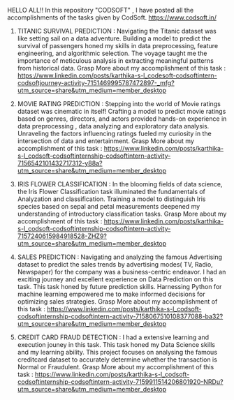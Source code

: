  HELLO ALL!!
      In this repository "CODSOFT" , I have posted all the accomplishments of the tasks given by CodSoft.   https://www.codsoft.in/

1. TITANIC SURVIVAL PREDICTION : 
   Navigating the Titanic dataset was like setting sail on a data adventure. Building a model to predict the survival of passengers honed my skills in data preprocessing, feature engineering, and algorithmic selection. The voyage taught me the importance of meticulous analysis in extracting meaningful patterns from historical data. 
   Grasp More about my accomplishment of this task :
   https://www.linkedin.com/posts/karthika-s-l_codesoft-codsoftintern-codsoftjourney-activity-7151469995787472897-_mfg?utm_source=share&utm_medium=member_desktop
   
2. MOVIE RATING PREDICTION : 
   Stepping into the world of Movie ratings dataset was cinematic in itself! Crafting a model to predict movie ratings based on genres, directors, and actors provided hands-on experience in data preprocessing , data analyzing and exploratory data analysis. Unraveling the factors influencing ratings fueled my curiosity in the intersection of data and entertainment.
   Grasp More about my accomplishment of this task :
   https://www.linkedin.com/posts/karthika-s-l_codsoft-codsoftinternship-codsoftintern-activity-7156542101432717312-y88a?utm_source=share&utm_medium=member_desktop
   
3. IRIS FLOWER CLASSIFICATION : 
   In the blooming fields of data science, the Iris Flower Classification task illuminated the fundamentals of Analyzation and classification. Training a model to distinguish Iris species based on sepal and petal measurements deepened my understanding of introductory classification tasks.
   Grasp More about my accomplishment of this task :
   https://www.linkedin.com/posts/karthika-s-l_codsoft-codsoftinternship-codsoftintern-activity-7157240615984918528-ZHZ9?utm_source=share&utm_medium=member_desktop
   
4. SALES PREDICTION : 
   Navigating and analyzing the famous Advertising dataset to predict the sales trends by advertising modes( TV, Radio, Newspaper) for the company was a business-centric endeavor. I had an exciting journey and excellent experience on Data Prediction on this task. This task honed by future prediction skills. Harnessing Python for machine learning empowered me to make informed decisions for optimizing sales strategies.
   Grasp More about my accomplishment of this task :
   https://www.linkedin.com/posts/karthika-s-l_codsoft-codsoftinternship-codsoftintern-activity-7158067510108377088-ba32?utm_source=share&utm_medium=member_desktop
   
5. CREDIT CARD FRAUD DETECTION :
   I had a extensive learning and execution jouney in this task. This task honed my Data Science skills and my learning ability. This project focuses on analysing the famous creditcard dataset to accurately determine whether the transaction is Normal or Fraudulent. 
   Grasp More about my accomplishment of this task :
   https://www.linkedin.com/posts/karthika-s-l_codsoft-codsoftinternship-codsoftintern-activity-7159911514206801920-NRDu?utm_source=share&utm_medium=member_desktop
   
 

